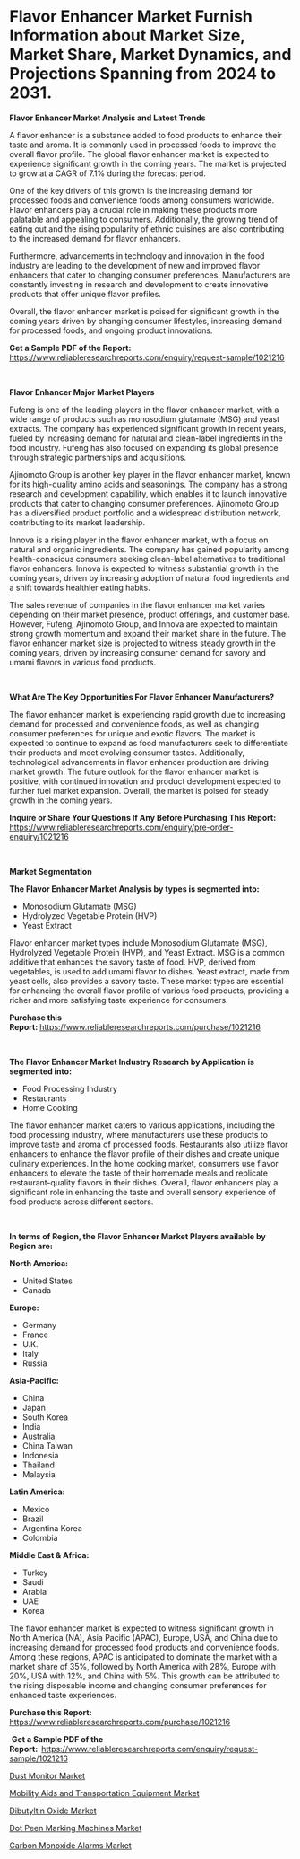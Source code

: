 <p><h1>Flavor Enhancer Market Furnish Information about Market Size, Market Share, Market Dynamics, and Projections Spanning from 2024 to 2031.</h1></p><p><strong>Flavor Enhancer Market Analysis and Latest Trends</strong></p>
<p><p>A flavor enhancer is a substance added to food products to enhance their taste and aroma. It is commonly used in processed foods to improve the overall flavor profile. The global flavor enhancer market is expected to experience significant growth in the coming years. The market is projected to grow at a CAGR of 7.1% during the forecast period.</p><p>One of the key drivers of this growth is the increasing demand for processed foods and convenience foods among consumers worldwide. Flavor enhancers play a crucial role in making these products more palatable and appealing to consumers. Additionally, the growing trend of eating out and the rising popularity of ethnic cuisines are also contributing to the increased demand for flavor enhancers.</p><p>Furthermore, advancements in technology and innovation in the food industry are leading to the development of new and improved flavor enhancers that cater to changing consumer preferences. Manufacturers are constantly investing in research and development to create innovative products that offer unique flavor profiles.</p><p>Overall, the flavor enhancer market is poised for significant growth in the coming years driven by changing consumer lifestyles, increasing demand for processed foods, and ongoing product innovations.</p></p>
<p><strong>Get a Sample PDF of the Report:&nbsp;</strong> <a href="https://www.reliableresearchreports.com/enquiry/request-sample/1021216">https://www.reliableresearchreports.com/enquiry/request-sample/1021216</a></p>
<p>&nbsp;</p>
<p><strong>Flavor Enhancer Major Market Players</strong></p>
<p><p>Fufeng is one of the leading players in the flavor enhancer market, with a wide range of products such as monosodium glutamate (MSG) and yeast extracts. The company has experienced significant growth in recent years, fueled by increasing demand for natural and clean-label ingredients in the food industry. Fufeng has also focused on expanding its global presence through strategic partnerships and acquisitions.</p><p>Ajinomoto Group is another key player in the flavor enhancer market, known for its high-quality amino acids and seasonings. The company has a strong research and development capability, which enables it to launch innovative products that cater to changing consumer preferences. Ajinomoto Group has a diversified product portfolio and a widespread distribution network, contributing to its market leadership.</p><p>Innova is a rising player in the flavor enhancer market, with a focus on natural and organic ingredients. The company has gained popularity among health-conscious consumers seeking clean-label alternatives to traditional flavor enhancers. Innova is expected to witness substantial growth in the coming years, driven by increasing adoption of natural food ingredients and a shift towards healthier eating habits.</p><p>The sales revenue of companies in the flavor enhancer market varies depending on their market presence, product offerings, and customer base. However, Fufeng, Ajinomoto Group, and Innova are expected to maintain strong growth momentum and expand their market share in the future. The flavor enhancer market size is projected to witness steady growth in the coming years, driven by increasing consumer demand for savory and umami flavors in various food products.</p></p>
<p>&nbsp;</p>
<p><strong>What Are The Key Opportunities For Flavor Enhancer Manufacturers?</strong></p>
<p><p>The flavor enhancer market is experiencing rapid growth due to increasing demand for processed and convenience foods, as well as changing consumer preferences for unique and exotic flavors. The market is expected to continue to expand as food manufacturers seek to differentiate their products and meet evolving consumer tastes. Additionally, technological advancements in flavor enhancer production are driving market growth. The future outlook for the flavor enhancer market is positive, with continued innovation and product development expected to further fuel market expansion. Overall, the market is poised for steady growth in the coming years.</p></p>
<p><strong>Inquire or Share Your Questions If Any Before Purchasing This Report:</strong> <a href="https://www.reliableresearchreports.com/enquiry/pre-order-enquiry/1021216">https://www.reliableresearchreports.com/enquiry/pre-order-enquiry/1021216</a></p>
<p>&nbsp;</p>
<p><strong>Market Segmentation</strong></p>
<p><strong>The Flavor Enhancer Market Analysis by types is segmented into:</strong></p>
<p><ul><li>Monosodium Glutamate (MSG)</li><li>Hydrolyzed Vegetable Protein (HVP)</li><li>Yeast Extract</li></ul></p>
<p><p>Flavor enhancer market types include Monosodium Glutamate (MSG), Hydrolyzed Vegetable Protein (HVP), and Yeast Extract. MSG is a common additive that enhances the savory taste of food. HVP, derived from vegetables, is used to add umami flavor to dishes. Yeast extract, made from yeast cells, also provides a savory taste. These market types are essential for enhancing the overall flavor profile of various food products, providing a richer and more satisfying taste experience for consumers.</p></p>
<p><strong>Purchase this Report:&nbsp;</strong><a href="https://www.reliableresearchreports.com/purchase/1021216">https://www.reliableresearchreports.com/purchase/1021216</a></p>
<p>&nbsp;</p>
<p><strong>The Flavor Enhancer Market Industry Research by Application is segmented into:</strong></p>
<p><ul><li>Food Processing Industry</li><li>Restaurants</li><li>Home Cooking</li></ul></p>
<p><p>The flavor enhancer market caters to various applications, including the food processing industry, where manufacturers use these products to improve taste and aroma of processed foods. Restaurants also utilize flavor enhancers to enhance the flavor profile of their dishes and create unique culinary experiences. In the home cooking market, consumers use flavor enhancers to elevate the taste of their homemade meals and replicate restaurant-quality flavors in their dishes. Overall, flavor enhancers play a significant role in enhancing the taste and overall sensory experience of food products across different sectors.</p></p>
<p>&nbsp;</p>
<p><strong>In terms of Region, the Flavor Enhancer Market Players available by Region are:</strong></p>
<p>
    <p> <strong> North America: </strong>
        <ul>
            <li>United States</li>
            <li>Canada</li>
        </ul>
        </p> 
    <p> <strong> Europe: </strong>
        <ul>
            <li>Germany</li>
            <li>France</li>
            <li>U.K.</li>
            <li>Italy</li>
            <li>Russia</li>
        </ul>
        </p> 
    <p> <strong> Asia-Pacific: </strong>
        <ul>
            <li>China</li>
            <li>Japan</li>
            <li>South Korea</li>
            <li>India</li>
            <li>Australia</li>
            <li>China Taiwan</li>
            <li>Indonesia</li>
            <li>Thailand</li>
            <li>Malaysia</li>
        </ul>
        </p> 
    <p> <strong> Latin America: </strong>
        <ul>
            <li>Mexico</li>
            <li>Brazil</li>
            <li>Argentina Korea</li>
            <li>Colombia</li>
        </ul>
        </p> 
    <p> <strong> Middle East & Africa: </strong>
        <ul>
            <li>Turkey</li>
            <li>Saudi</li>
            <li>Arabia</li>
            <li>UAE</li>
            <li>Korea</li>
        </ul>
    </p>
    </p>
<p><p>The flavor enhancer market is expected to witness significant growth in North America (NA), Asia Pacific (APAC), Europe, USA, and China due to increasing demand for processed food products and convenience foods. Among these regions, APAC is anticipated to dominate the market with a market share of 35%, followed by North America with 28%, Europe with 20%, USA with 12%, and China with 5%. This growth can be attributed to the rising disposable income and changing consumer preferences for enhanced taste experiences.</p></p>
<p><strong>Purchase this Report: </strong><a href="https://www.reliableresearchreports.com/purchase/1021216">https://www.reliableresearchreports.com/purchase/1021216</a></p>
<p>&nbsp;<strong>Get a Sample PDF of the Report:&nbsp;&nbsp;</strong><a href="https://www.reliableresearchreports.com/enquiry/request-sample/1021216">https://www.reliableresearchreports.com/enquiry/request-sample/1021216</a></p>
<p><strong></strong></p>
<p><p><a href="https://medium.com/@madiemoore67546/decoding-dust-monitor-market-metrics-market-share-trends-and-growth-patterns-2dd92a239523">Dust Monitor Market</a></p><p><a href="https://github.com/beatblasta/Market-Research-Report-List-1/blob/main/mobility-aids-and-transportation-equipment-market.md">Mobility Aids and Transportation Equipment Market</a></p><p><a href="https://github.com/shotows/Market-Research-Report-List-1/blob/main/dibutyltin-oxide-market.md">Dibutyltin Oxide Market</a></p><p><a href="https://medium.com/@madiemoore67546/dot-peen-marking-machines-market-analysis-its-cagr-market-segmentation-and-global-industry-9ace12265f5d">Dot Peen Marking Machines Market</a></p><p><a href="https://medium.com/@madiemoore67546/carbon-monoxide-alarms-market-size-reveals-the-best-marketing-channels-in-global-industry-1b526d7d14b7">Carbon Monoxide Alarms Market</a></p></p>
